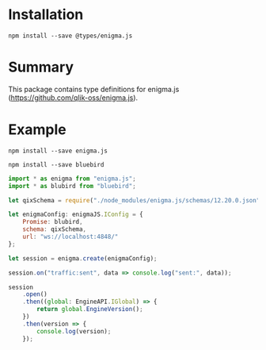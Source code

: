 # Installation

`npm install --save @types/enigma.js`

# Summary

This package contains type definitions for enigma.js
(https://github.com/qlik-oss/enigma.js).

# Example

`npm install --save enigma.js`

`npm install --save bluebird`

```js
import * as enigma from "enigma.js";
import * as blubird from "bluebird";

let qixSchema = require("./node_modules/enigma.js/schemas/12.20.0.json");

let enigmaConfig: enigmaJS.IConfig = {
    Promise: blubird,
    schema: qixSchema,
    url: "ws://localhost:4848/"
};

let session = enigma.create(enigmaConfig);

session.on("traffic:sent", data => console.log("sent:", data));

session
    .open()
    .then((global: EngineAPI.IGlobal) => {
        return global.EngineVersion();
    })
    .then(version => {
        console.log(version);
    });
```
